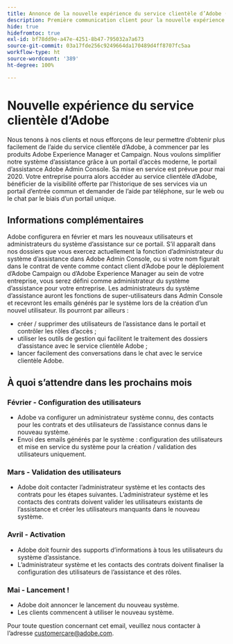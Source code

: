 ```yaml
---
title: Annonce de la nouvelle expérience du service clientèle d’Adobe (annonce précédente)
description: Première communication client pour la nouvelle expérience du service clientèle
hide: true
hidefromtoc: true
exl-id: bf78dd9e-a47e-4251-8b47-795032a7a673
source-git-commit: 03a17fde256c9249664da170489d4ff8707fc5aa
workflow-type: ht
source-wordcount: '389'
ht-degree: 100%

---
```


# Nouvelle expérience du service clientèle d’Adobe

Nous tenons à nos clients et nous efforçons de leur permettre d’obtenir plus facilement de l’aide du service clientèle d’Adobe, à commencer par les produits Adobe Experience Manager et Campaign. Nous voulons simplifier notre système d’assistance grâce à un portail d’accès moderne, le portail d’assistance Adobe Admin Console. Sa mise en service est prévue pour mai 2020. Votre entreprise pourra alors accéder au service clientèle d’Adobe, bénéficier de la visibilité offerte par l’historique de ses services via un portail d’entrée commun et demander de l’aide par téléphone, sur le web ou le chat par le biais d’un portail unique.

## Informations complémentaires

Adobe configurera en février et mars les nouveaux utilisateurs et administrateurs du système d’assistance sur ce portail. S’il apparaît dans nos dossiers que vous exercez actuellement la fonction d’administrateur du système d’assistance dans Adobe Admin Console, ou si votre nom figurait dans le contrat de vente comme contact client d’Adobe pour le déploiement d’Adobe Campaign ou d’Adobe Experience Manager au sein de votre entreprise, vous serez défini comme administrateur du système d’assistance pour votre entreprise.
Les administrateurs du système d’assistance auront les fonctions de super-utilisateurs dans Admin Console et recevront les emails générés par le système lors de la création d’un nouvel utilisateur. Ils pourront par ailleurs :

* créer / supprimer des utilisateurs de l’assistance dans le portail et contrôler les rôles d’accès ;
* utiliser les outils de gestion qui facilitent le traitement des dossiers d’assistance avec le service clientèle Adobe ;
* lancer facilement des conversations dans le chat avec le service clientèle Adobe.

## À quoi s’attendre dans les prochains mois

### Février - Configuration des utilisateurs

* Adobe va configurer un administrateur système connu, des contacts pour les contrats et des utilisateurs de l’assistance connus dans le nouveau système.
* Envoi des emails générés par le système : configuration des utilisateurs et mise en service du système pour la création / validation des utilisateurs uniquement.


### Mars - Validation des utilisateurs

* Adobe doit contacter l’administrateur système et les contacts des contrats pour les étapes suivantes.
L’administrateur système et les contacts des contrats doivent valider les utilisateurs existants de l’assistance et créer les utilisateurs manquants dans le nouveau système.

### Avril - Activation

* Adobe doit fournir des supports d’informations à tous les utilisateurs du système d’assistance.
* L’administrateur système et les contacts des contrats doivent finaliser la configuration des utilisateurs de l’assistance et des rôles.

### Mai - Lancement !

* Adobe doit annoncer le lancement du nouveau système.
* Les clients commencent à utiliser le nouveau système.

Pour toute question concernant cet email, veuillez nous contacter à l’adresse [customercare@adobe.com](mailto:customercare@adobe.com).
